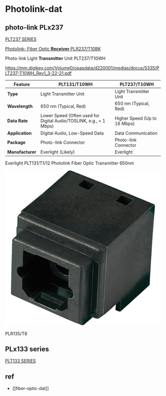 
# Photolink-dat

## photo-link PLx237

[PLT237 SERIES](https://en.everlight.com/wp-content/plugins/ItemRelationship/product_files/pdf/DPL-0000040_PLT237_series_V3.pdf?utm_source=Datasheets&utm_medium=Part-details&utm_campaign=DS_Referrals&utm_content=Datasheet_Button&utm_term=PLT237/S19)

[Photolink- Fiber Optic **Receiver** PLR237/T10BK ](https://www.everlighteurope.com/custom/files/datasheets/DPL-0000261.pdf)


Photo-link Light **Transmitter** Unit PLT237/T10WH

https://mm.digikey.com/Volume0/opasdata/d220001/medias/docus/5335/PLT237-T10WH_Rev1_3-22-21.pdf


| Feature         | PLT131/T10WH                     | PLT237/T10WH                     |
|-----------------|----------------------------------|----------------------------------|
| **Type**        | Light Transmitter Unit           | Light Transmitter Unit           |
| **Wavelength**  | 650 nm (Typical, Red)            | 650 nm (Typical, Red)            |
| **Data Rate**   | Lower Speed (Often used for Digital Audio/TOSLINK, e.g., < 1 Mbps) | Higher Speed (Up to 16 Mbps)     |
| **Application** | Digital Audio, Low-Speed Data    | Data Communication             |
| **Package**     | Photo-link Connector             | Photo-link Connector             |
| **Manufacturer**| Everlight (Likely)               | Everlight                        |


Everlight PLT131/T1/12 Photolink Fiber Optic Transmitter 650nm

![](2025-04-21-16-00-21.png)

PLR135/T8

## PLx133 series 

[PLT133 SERIES](https://www.everlight.com/wp-content/plugins/ItemRelationship/product_files/pdf/DPL-0000107_PLT133_series_v8.pdf)

## ref 

- [[fiber-optic-dat]]